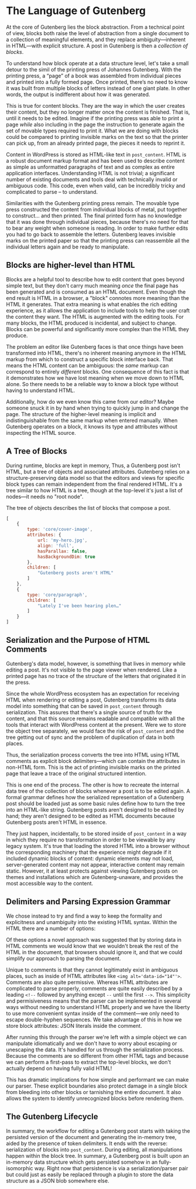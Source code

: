 # The Language of Gutenberg

At the core of Gutenberg lies the block abstraction. From a technical point of view, blocks both raise the level of abstraction from a single document to a collection of meaningful elements, and they replace ambiguity—inherent in HTML—with explicit structure. A post in Gutenberg is then a _collection of blocks_.

To understand how block operate at a data structure level, let's take a small detour to the simil of the printing press of Johannes Gutenberg. With the printing press, a “page” of a book was assembled from individual pieces and printed into a fully formed page. Once printed, there’s no need to know it was built from multiple blocks of letters instead of one giant plate. In other words, the output is indifferent about how it was generated.

This is true for content blocks. They are the way in which the user creates their content, but they no longer matter once the content is finished. That is, until it needs to be edited. Imagine if the printing press was able to print a page _while_ also including in the page the instruction to generate again the set of movable types required to print it. What we are doing with blocks could be compared to printing invisible marks on the text so that the printer can pick up, from an already printed page, the pieces it needs to reprint it.

Content in WordPress is stored as HTML-like text in `post_content`. HTML is a robust document markup format and has been used to describe content as simple as unformatted paragraphs of text and as complex as entire application interfaces. Understanding HTML is not trivial; a significant number of existing documents and tools deal with technically invalid or ambiguous code. This code, even when valid, can be incredibly tricky and complicated to parse – to understand.

Similarities with the Gutenberg printing press remain. The movable type press constructed the content from individual blocks of metal, put together to construct... and then printed. The final printed form has no knowledge that it was done through individual pieces, because there's no need for that to bear any weight when someone is reading. In order to make further edits you had to go back to assemble the letters. Gutenberg leaves invisible marks on the printed paper so that the printing press can reassemble all the individual letters again and be ready to manipulate.

## Blocks are higher-level than HTML

Blocks are a helpful tool to describe how to edit content that goes beyond simple text, but they don't carry much meaning _once_ the final page has been generated and is consumed as an HTML document. Even though the end result is HTML in a browser, a "block" connotes more meaning than the HTML it generates. That extra meaning is what enables the rich editing experience, as it allows the application to include tools to help the user craft the content they want. The HTML is augmented with the editing tools. For many blocks, the HTML produced is incidental, and subject to change. Blocks can be powerful and significantly more complex than the HTML they produce.

The problem an editor like Gutenberg faces is that once things have been transformed into HTML, there's no inherent meaning anymore in the HTML markup from which to construct a specific block interface back. That means the HTML content can be ambiguous: the _same_ markup can correspond to entirely _different_ blocks. One consequence of this fact is that it demonstrates how we have lost meaning when we move down to HTML alone. So there needs to be a reliable way to know a block type without having to understand HTML.

Additionally, how do we even know this came from our editor? Maybe someone snuck it in by hand when trying to quickly jump in and change the page. The structure of the higher-level meaning is implicit and indistinguishable from the same markup when entered manually. When Gutenberg operates on a block, it knows its type and attributes without inspecting the HTML source.

## A Tree of Blocks

During runtime, blocks are kept in memory, Thus, a Gutenberg post isn't HTML, but a tree of objects and associated attributes. Gutenberg relies on a structure-preserving data model so that the editors and views for specific block types can remain independent from the final rendered HTML. It's a tree similar to how HTML is a tree, though at the top-level it's just a list of nodes—it needs no "root node".

The tree of objects describes the list of blocks that compose a post.

```js
[
    {
        type: 'core/cover-image',
        attributes: {
            url: 'my-hero.jpg',
            align: 'full',
            hasParallax: false,
            hasBackgroundDim: true
        },
        children: [
            "Gutenberg posts aren't HTML"
        ]
    },
    {
        type: 'core/paragraph',
        children: [
            "Lately I've been hearing plen…"
        ]
    }
]
```

## Serialization and the Purpose of HTML Comments

Gutenberg's data model, however, is something that lives in memory while editing a post. It's not visible to the page viewer when rendered. Like a printed page has no trace of the structure of the letters that originated it in the press.

Since the whole WordPress ecosystem has an expectation for receiving HTML when rendering or editing a post, Gutenberg transforms its data model into something that can be saved in `post_content` through serialization. This assures that there's a single source of truth for the content, and that this source remains readable and compatible with all the tools that interact with WordPress content at the present. Were we to store the object tree separately, we would face the risk of `post_content` and the tree getting out of sync and the problem of duplication of data in both places.

Thus, the serialization process converts the tree into HTML using HTML comments as explicit block delimiters—which can contain the attributes in non-HTML form. This is the act of printing invisible marks on the printed page that leave a trace of the original structured intention.

This is one end of the process. The other is how to recreate the internal data tree of the collection of blocks whenever a post is to be edited again. A formal grammar defines how the serialized representation of a Gutenberg post should be loaded just as some basic rules define how to turn the tree into an HTML-like string. Gutenberg posts aren't designed to be edited by hand; they aren't designed to be edited as HTML documents because Gutenberg posts aren't HTML in essence.

They just happen, incidentally, to be stored inside of `post_content` in a way in which they require no transformation in order to be viewable by any legacy system. It's true that loading the stored HTML into a browser without the corresponding machinery that the experience might degrade if it included dynamic blocks of content: dynamic elements may not load, server-generated content may not appear, interactive content may remain static. However, it at least protects against viewing Gutenberg posts on themes and installations which are Gutenberg-unaware, and provides the most accessible way to the content.

## Delimiters and Parsing Expression Grammar

We chose instead to try and find a way to keep the formality and explicitness and unambiguity into the existing HTML syntax. Within the HTML there are a number of options:

Of these options a novel approach was suggested that by storing data in HTML comments we would know that we wouldn't break the rest of the HTML in the document, that browsers should ignore it, and that we could simplify our approach to parsing the document.

Unique to comments is that they cannot legitimately exist in ambiguous places, such as inside of HTML attributes like `<img alt='data-id="14"'>`. Comments are also quite permissive. Whereas HTML attributes are complicated to parse properly, comments are quite easily described by a leading `<!--` followed by anything except `--` until the first `-->`. This simplicity and permisiveness means that the parser can be implemented in several ways without needing to understand HTML properly and we have the liberty to use more convenient syntax inside of the comment—we only need to escape double-hyphen sequences. We take advantage of this in how we store block attributes: JSON literals inside the comment.

After running this through the parser we're left with a simple object we can manipulate idiomatically and we don't have to worry about escaping or unescaping the data. It's handled for us through the serialization process. Because the comments are so different from other HTML tags and because we can perform a first-pass to extract the top-level blocks, we don't actually depend on having fully valid HTML!

This has dramatic implications for how simple and performant we can make our parser. These explicit boundaries also protect damage in a single block from bleeding into other blocks or tarnishing the entire document. It also allows the system to identify unrecognized blocks before rendering them.

## The Gutenberg Lifecycle

In summary, the workflow for editing a Gutenberg post starts with taking the persisted version of the document and generating the in-memory tree, aided by the presence of token delimiters. It ends with the reverse: serialization of blocks into `post_content`. During editing, all manipulations happen within the block tree. In summary, a Gutenberg post is built upon an in-memory data structure which gets persisted somehow in an fully-isomorphic way. Right now that persistence is via a serialization/parser pair but could just as easily be replaced through a plugin to store the data structure as a JSON blob somewhere else.
